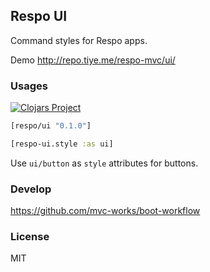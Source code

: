 
Respo UI
----

Command styles for Respo apps.

Demo http://repo.tiye.me/respo-mvc/ui/

### Usages

[![Clojars Project](https://img.shields.io/clojars/v/respo/ui.svg)](https://clojars.org/respo/ui)

```clojure
[respo/ui "0.1.0"]
```

```clojure
[respo-ui.style :as ui]
```

Use `ui/button` as `style` attributes for buttons.

### Develop

https://github.com/mvc-works/boot-workflow

### License

MIT

